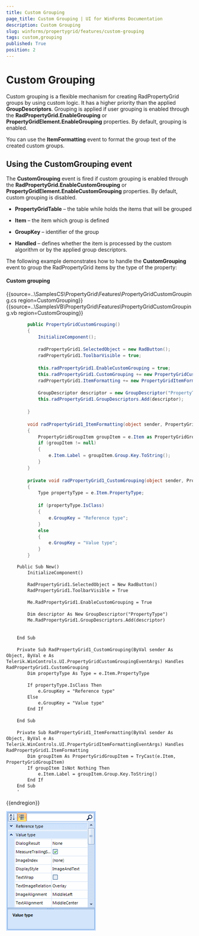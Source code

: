 ```yaml
---
title: Custom Grouping
page_title: Custom Grouping | UI for WinForms Documentation
description: Custom Grouping
slug: winforms/propertygrid/features/custom-grouping
tags: custom,grouping
published: True
position: 2
---
```


# Custom Grouping

Custom grouping is a flexible mechanism for creating RadPropertyGrid groups by using custom logic. It has a higher priority than the applied __GroupDescriptors__. Grouping is applied if user grouping is enabled through the __RadPropertyGrid.EnableGrouping__ or __PropertyGridElement.EnableGrouping__ properties. By default, grouping is enabled.

You can use the __ItemFormatting__ event to format the group text of the created custom groups.

## Using the CustomGrouping event

The __CustomGrouping__ event is fired if custom grouping is enabled through the __RadPropertyGrid.EnableCustomGrouping__ or __PropertyGridElement.EnableCustomGrouping__ properties. By default, custom grouping is disabled.

* __PropertyGridTable__ – the table while holds the items that will be grouped

* __Item__ – the item which group is defined

* __GroupKey__ – identifier of the group

* __Handled__ – defines whether the item is processed by the custom algorithm or by the applied group descriptors.

The following example demonstrates how to handle the __CustomGrouping__ event to group the RadPropertyGrid items by the type of the property:

#### Custom grouping

{{source=..\SamplesCS\PropertyGrid\Features\PropertyGridCustomGrouping.cs region=CustomGrouping}} 
{{source=..\SamplesVB\PropertyGrid\Features\PropertyGridCustomGrouping.vb region=CustomGrouping}} 

````C#
        public PropertyGridCustomGrouping()
        {
            InitializeComponent();

            radPropertyGrid1.SelectedObject = new RadButton();
            radPropertyGrid1.ToolbarVisible = true;

            this.radPropertyGrid1.EnableCustomGrouping = true;
            this.radPropertyGrid1.CustomGrouping += new PropertyGridCustomGroupingEventHandler(radPropertyGrid1_CustomGrouping);
            radPropertyGrid1.ItemFormatting += new PropertyGridItemFormattingEventHandler(radPropertyGrid1_ItemFormatting);

            GroupDescriptor descriptor = new GroupDescriptor("PropertyType");
            this.radPropertyGrid1.GroupDescriptors.Add(descriptor);

        }

        void radPropertyGrid1_ItemFormatting(object sender, PropertyGridItemFormattingEventArgs e)
        {
            PropertyGridGroupItem groupItem = e.Item as PropertyGridGroupItem;
            if (groupItem != null)
            {
                e.Item.Label = groupItem.Group.Key.ToString();
            }
        }

        private void radPropertyGrid1_CustomGrouping(object sender, PropertyGridCustomGroupingEventArgs e)
        {
            Type propertyType = e.Item.PropertyType;

            if (propertyType.IsClass)
            {
                e.GroupKey = "Reference type";
            }
            else
            {
                e.GroupKey = "Value type";
            }
        }
````
````VB.NET
    Public Sub New()
        InitializeComponent()

        RadPropertyGrid1.SelectedObject = New RadButton()
        RadPropertyGrid1.ToolbarVisible = True

        Me.RadPropertyGrid1.EnableCustomGrouping = True

        Dim descriptor As New GroupDescriptor("PropertyType")
        Me.RadPropertyGrid1.GroupDescriptors.Add(descriptor)


    End Sub

    Private Sub RadPropertyGrid1_CustomGrouping(ByVal sender As Object, ByVal e As Telerik.WinControls.UI.PropertyGridCustomGroupingEventArgs) Handles RadPropertyGrid1.CustomGrouping
        Dim propertyType As Type = e.Item.PropertyType

        If propertyType.IsClass Then
            e.GroupKey = "Reference type"
        Else
            e.GroupKey = "Value type"
        End If

    End Sub

    Private Sub RadPropertyGrid1_ItemFormatting(ByVal sender As Object, ByVal e As Telerik.WinControls.UI.PropertyGridItemFormattingEventArgs) Handles RadPropertyGrid1.ItemFormatting
        Dim groupItem As PropertyGridGroupItem = TryCast(e.Item, PropertyGridGroupItem)
        If groupItem IsNot Nothing Then
            e.Item.Label = groupItem.Group.Key.ToString()
        End If
    End Sub
    '
````

{{endregion}}

![propertygrid-features-custom-grouping 001](images/propertygrid-features-custom-grouping001.png)
